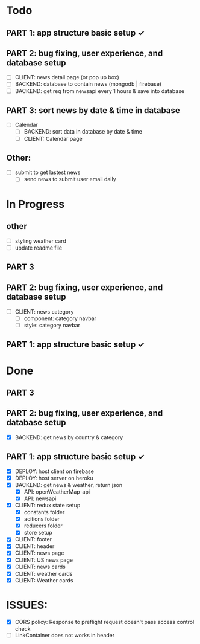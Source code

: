 # Todo

## PART 1: app structure basic setup ✓

## PART 2: bug fixing, user experience, and database setup

- [ ] CLIENT: news detail page (or pop up box)
- [ ] BACKEND: database to contain news (mongodb | firebase)
- [ ] BACKEND: get req from newsapi every 1 hours & save into database

## PART 3: sort news by date & time in database

- [ ] Calendar
  - [ ] BACKEND: sort data in database by date & time
  - [ ] CLIENT: Calendar page

## Other:

- [ ] submit to get lastest news
  - [ ] send news to submit user email daily

# In Progress

## other

- [ ] styling weather card
- [ ] update readme file

## PART 3

## PART 2: bug fixing, user experience, and database setup

- [ ] CLIENT: news category
  - [ ] component: category navbar
  - [ ] style: category navbar

## PART 1: app structure basic setup ✓

# Done

## PART 3

## PART 2: bug fixing, user experience, and database setup

- [x] BACKEND: get news by country & category

## PART 1: app structure basic setup ✓

- [x] DEPLOY: host client on firebase
- [x] DEPLOY: host server on heroku
- [x] BACKEND: get news & weather, return json
  - [x] API: openWeatherMap-api
  - [x] API: newsapi
- [x] CLIENT: redux state setup
  - [x] constants folder
  - [x] acitions folder
  - [x] reducers folder
  - [x] store setup
- [x] CLIENT: footer
- [x] CLIENT: header
- [x] CLIENT: news page
- [x] CLIENT: US news page
- [x] CLIENT: news cards
- [x] CLIENT: weather cards
- [x] CLIENT: Weather cards

# ISSUES:

- [x] CORS policy: Response to preflight request doesn't pass access control check
- [ ] LinkContainer does not works in header
